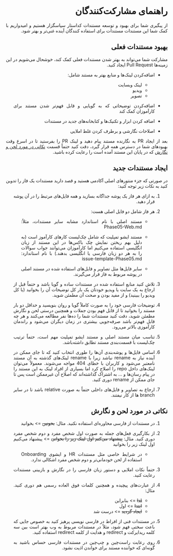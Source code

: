 <div dir="rtl" align='justify'>

# راهنمای مشارکت‌کنندگان

از پیگیری شما برای بهبود و توسعه مستندات کداستار سپاسگزار هستیم و امیدواریم با کمک شما این مستندات مستندات برای استفاده کنندگان آینده غنی‌تر و بهتر شود.

## بهبود مستندات فعلی

مشارکت شما می‌تواند به بهتر شدن مستندات فعلی کمک کند، خوشحال می‌شویم در این زمینه‌ها Pull Request ایجاد کنید.

- اضافه‌کردن لینک‌ها و منابع بهتر به مستند شامل:
    - لینک وبسایت
    - ویدیو
    - تصویر 

- اضافه‌کردن توضیحاتی که به گویایی و قابل فهم‌تر شدن مستند برای کارآموزان کمک کند
- اضافه کردن ابزار و تکنیک‌ها و کتابخانه‌های جدید در مستندات
- اصلاحات نگارشی و برطرف کردن غلط املایی

بعد از ایجاد PR به نگارنده مستند پیام دهید و لینک PR را بفرستید تا در اسرع وقت بهبود‌های شما در دسترس همه قرار گیرد، دقت کنید حتماً قسمت [نکاتی در مورد لحن و نگارش](#نکاتی-در-مورد-لحن-و-نگارش) که در پایان این مستند آمده است را رعایت کرده باشید.

## ایجاد مستندات جدید

در صورتی که جزء منتور‌های اصلی آکادمی هستید و قصد دارید مستندات یک فاز را تدوین کنید به نکات زیر توجه کنید:
1. به ازای هر فاز یک پوشه جداگانه بسازید و همه فایل‌های مرتبط را در آن پوشه قرار دهید.
1. هر فاز شامل دو فایل اصلی هست:
    - مستند اصلی با نام استاندارد مشابه سایر مستندات، مثلاً: Phase05-Web.md

    - مستند ایشو تمپلیت که شامل چک‌لیست کار‌های کارآموز است (به دلیل بهم ریختن نمایش چک باکس‌ها در این مستند از زبان انگلیسی استفاده می‌کنیم اما کارآموزان می‌توانند جواب سوالات را به هر دو زبان فارسی یا انگلیسی بدهند.) با نام استاندارد: issue-template-Phase05.md

    - سایر فایل‌ها مثل تصاویر و فایل‌های استفاده شده در مستند اصلی در پوشه مربوط به فاز قرار می‌گیرند.

1. تلاش کنید منابع استفاده شده در مستندات ساده و گویا باشد و حتماً قبل از ارجاع به یک سایت یا ویدیو خودتان یک بار کل توضیحات آن را بخوانید (یا کل ویدیو را ببینید) و از مفید بودن و صحت آن مطمئن شوید.

1. توضیحات فارسی خود را به صورت کاملاً گویا و روان بنویسید و حداقل دو بار مستند را بخوانید تا از قابل فهم بودن جملات و همچنین درستی لحن و نگارش مطمئن شوید، دقت کنید مستندات شما را ده‌ها نفر مطالعه می‌کنند و هر چه قابل فهم‌تر باشد صرفه‌جویی بیشتری در زمان  دیگران می‌شود و راندمان کارآموزی بالاتر می‌رود.

1. تناسب میان مستند اصلی و مستند ایشو تمپلیت مهم است، حتماً ترتیب چک‌لیست با قسمت‌بندی مستند تطابق داشته‌باشد.

1. اسامی فایل‌ها و پوشه‌بندی آن‌ها را طوری انتخاب کنید که تا جای ممکن در آینده نیاز به rename نباشد زیرا با rename لینک‌های گذشته به آن مستند نامعتبر می‌شود و کاربران با خطای 404 مواجه می‌شوند. معمولاً می‌توان لینک‌های داخل repo را اصلاح کرد اما بسیاری از افراد لینک به این مستند را در پیام رسان‌ها و ... به اشتراک گذاشته‌اند که اصلاح آن غیرممکن است پس تا جای ممکن از rename دوری کنید.

1. ارجاع به تصاویر و فایل‌های داخلی حتماً به صورت relative باشد تا در سایر branch ها از کار نیفتند.


## نکاتی در مورد لحن و نگارش
1. در مستندات از فارسی محاوره‌ای  استفاده نکنید. مثال: ~~بخونین~~ => بخوانید

1. از بکارگیری فعل‌های جمله به صورت اول شخص مفرد و دوم شخص مفرد دوری کنید. مثال: ~~پیشنهاد می‌کنم اول لینک زیر را بخوانی~~  => پیشنهاد می‌کنیم اول لینک زیر را بخوانید

     - در شرایط خاصی مثل مستندات HR و ایشوی Onboarding استفاده از لحن خودمانی‌تر و دوم شخص مفرد اشکالی ندارد.

1. حتماً نکات املایی و دستور زبان فارسی را در نگارش و بازبینی مستندات رعایت کنید.

1. از عبارت‌های پیچیده و همچنین کلمات فوق العاده رسمی هم دوری کنید. مثال:
    -  ‍‍‍‍~~لذا~~ => بنابراین
    - ~~ابتدا~~ => اول
    - ~~ایجاد گردید~~ => درست شد

1. در مستندات فنی از افراط در فارسی نویسی پرهیز کنید به خصوص جایی که باعث سختی فهم شود، مثلاً در مستندات مربوط به وب بهتر است بین سه کلمه ریدایرکت و redirect  و هدایت از کلمه redirect استفاده کنید.

1. روی رعایت راست‌چین و چپ‌چین در مستندات فارسی حساس باشید به گونه‌ای که خواننده مستند برای خواندن اذیت نشود.

</div>
